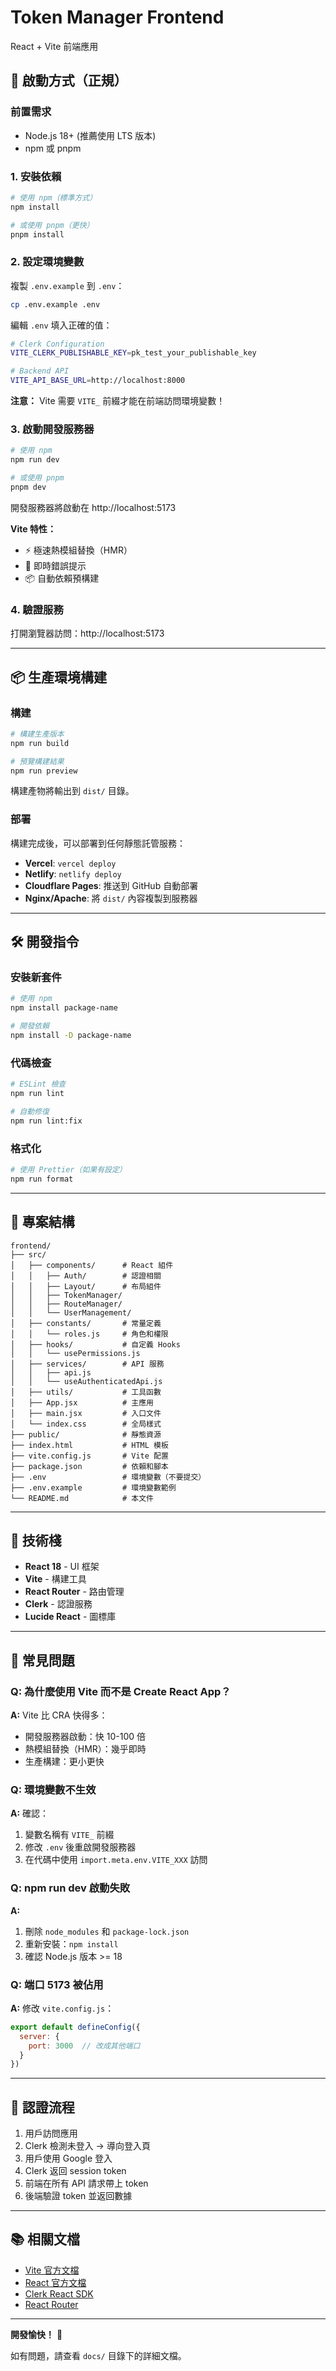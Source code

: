 # Token Manager Frontend

React + Vite 前端應用

## 🚀 啟動方式（正規）

### 前置需求

- Node.js 18+ (推薦使用 LTS 版本)
- npm 或 pnpm

### 1. 安裝依賴

```bash
# 使用 npm（標準方式）
npm install

# 或使用 pnpm（更快）
pnpm install
```

### 2. 設定環境變數

複製 `.env.example` 到 `.env`：

```bash
cp .env.example .env
```

編輯 `.env` 填入正確的值：

```bash
# Clerk Configuration
VITE_CLERK_PUBLISHABLE_KEY=pk_test_your_publishable_key

# Backend API
VITE_API_BASE_URL=http://localhost:8000
```

**注意：** Vite 需要 `VITE_` 前綴才能在前端訪問環境變數！

### 3. 啟動開發服務器

```bash
# 使用 npm
npm run dev

# 或使用 pnpm
pnpm dev
```

開發服務器將啟動在 http://localhost:5173

**Vite 特性：**
- ⚡️ 極速熱模組替換（HMR）
- 🎯 即時錯誤提示
- 📦 自動依賴預構建

### 4. 驗證服務

打開瀏覽器訪問：http://localhost:5173

---

## 📦 生產環境構建

### 構建

```bash
# 構建生產版本
npm run build

# 預覽構建結果
npm run preview
```

構建產物將輸出到 `dist/` 目錄。

### 部署

構建完成後，可以部署到任何靜態託管服務：

- **Vercel**: `vercel deploy`
- **Netlify**: `netlify deploy`
- **Cloudflare Pages**: 推送到 GitHub 自動部署
- **Nginx/Apache**: 將 `dist/` 內容複製到服務器

---

## 🛠️ 開發指令

### 安裝新套件

```bash
# 使用 npm
npm install package-name

# 開發依賴
npm install -D package-name
```

### 代碼檢查

```bash
# ESLint 檢查
npm run lint

# 自動修復
npm run lint:fix
```

### 格式化

```bash
# 使用 Prettier（如果有設定）
npm run format
```

---

## 📂 專案結構

```
frontend/
├── src/
│   ├── components/      # React 組件
│   │   ├── Auth/        # 認證相關
│   │   ├── Layout/      # 布局組件
│   │   ├── TokenManager/
│   │   ├── RouteManager/
│   │   └── UserManagement/
│   ├── constants/       # 常量定義
│   │   └── roles.js     # 角色和權限
│   ├── hooks/           # 自定義 Hooks
│   │   └── usePermissions.js
│   ├── services/        # API 服務
│   │   ├── api.js
│   │   └── useAuthenticatedApi.js
│   ├── utils/           # 工具函數
│   ├── App.jsx          # 主應用
│   ├── main.jsx         # 入口文件
│   └── index.css        # 全局樣式
├── public/              # 靜態資源
├── index.html           # HTML 模板
├── vite.config.js       # Vite 配置
├── package.json         # 依賴和腳本
├── .env                 # 環境變數（不要提交）
├── .env.example         # 環境變數範例
└── README.md            # 本文件
```

---

## 🎨 技術棧

- **React 18** - UI 框架
- **Vite** - 構建工具
- **React Router** - 路由管理
- **Clerk** - 認證服務
- **Lucide React** - 圖標庫

---

## 🔧 常見問題

### Q: 為什麼使用 Vite 而不是 Create React App？

**A:** Vite 比 CRA 快得多：
- 開發服務器啟動：快 10-100 倍
- 熱模組替換（HMR）：幾乎即時
- 生產構建：更小更快

### Q: 環境變數不生效

**A:** 確認：
1. 變數名稱有 `VITE_` 前綴
2. 修改 `.env` 後重啟開發服務器
3. 在代碼中使用 `import.meta.env.VITE_XXX` 訪問

### Q: npm run dev 啟動失敗

**A:** 
1. 刪除 `node_modules` 和 `package-lock.json`
2. 重新安裝：`npm install`
3. 確認 Node.js 版本 >= 18

### Q: 端口 5173 被佔用

**A:** 修改 `vite.config.js`：
```js
export default defineConfig({
  server: {
    port: 3000  // 改成其他端口
  }
})
```

---

## 🔐 認證流程

1. 用戶訪問應用
2. Clerk 檢測未登入 → 導向登入頁
3. 用戶使用 Google 登入
4. Clerk 返回 session token
5. 前端在所有 API 請求帶上 token
6. 後端驗證 token 並返回數據

---

## 📚 相關文檔

- [Vite 官方文檔](https://vitejs.dev/)
- [React 官方文檔](https://react.dev/)
- [Clerk React SDK](https://clerk.com/docs/references/react/overview)
- [React Router](https://reactrouter.com/)

---

**開發愉快！** 🎉

如有問題，請查看 `docs/` 目錄下的詳細文檔。
